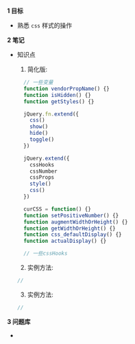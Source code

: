 **1 目标**
* 熟悉 `css` 样式的操作

**2 笔记**

* 知识点
  1. 简化版:
    ```js
      // 一些变量
      function vendorPropName() {}
      function isHidden() {}
      function getStyles() {}

      jQuery.fn.extend({
        css()
        show()
        hide()
        toggle()
      })

      jQuery.extend({
        cssHooks
        cssNumber
        cssProps
        style()
        css()
      })

      curCSS = function() {}
      function setPositiveNumber() {}
      function augmentWidthOrHeight() {}
      function getWidthOrHeight() {}
      function css_defaultDisplay() {}
      function actualDisplay() {}

      // 一些cssHooks
    ```  

  2. 实例方法:
    ```js
    // 
    ``` 

  3. 实例方法:
    ```js
    //
    ``` 

**3 问题库**
* <mark></mark>  

